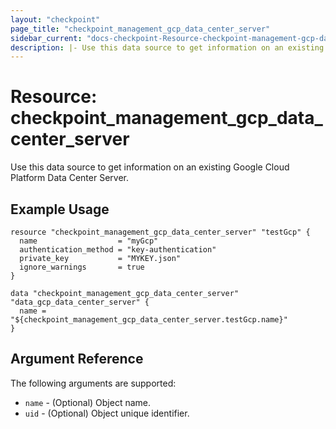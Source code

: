 ```yaml
---
layout: "checkpoint"
page_title: "checkpoint_management_gcp_data_center_server"
sidebar_current: "docs-checkpoint-Resource-checkpoint-management-gcp-data-center-server"
description: |- Use this data source to get information on an existing Google Cloud Platform Data Center Server.
---
```


# Resource: checkpoint_management_gcp_data_center_server

Use this data source to get information on an existing Google Cloud Platform Data Center Server.

## Example Usage

```hcl
resource "checkpoint_management_gcp_data_center_server" "testGcp" {
  name                  = "myGcp"
  authentication_method = "key-authentication"
  private_key           = "MYKEY.json"
  ignore_warnings       = true
}

data "checkpoint_management_gcp_data_center_server" "data_gcp_data_center_server" {
  name = "${checkpoint_management_gcp_data_center_server.testGcp.name}"
}
```

## Argument Reference

The following arguments are supported:

* `name` - (Optional) Object name.
* `uid` - (Optional) Object unique identifier.
